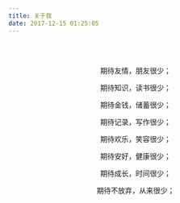 ```yaml
---
title: 关于我
date: 2017-12-15 01:25:05
---
```


<p style="margin-top: 60px; text-align: center;">期待友情，朋友很少；</p>
<p style="text-align: center;">期待知识，读书很少；</p>
<p style="text-align: center;">期待金钱，储蓄很少；</p>
<p style="text-align: center;">期待记录，写作很少；</p>
<p style="text-align: center;">期待欢乐，笑容很少；</p>
<p style="text-align: center;">期待安好，健康很少；</p>
<p style="text-align: center;">期待成长，时间很少；</p>
<p style="text-align: center;">期待不放弃，从来很少；</p>

